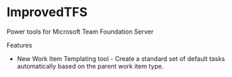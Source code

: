 # ImprovedTFS
Power tools for Microsoft Team Foundation Server

Features
- New Work Item Templating tool - Create a standard set of default tasks automatically based on the parent work item type.

